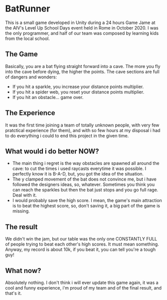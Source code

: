 # BatRunner
This is a small game developed in Unity during a 24 hours Game Jame at the AIV's Level Up School Days event held in Rome in October 2020. I was the only programmer, and half of our team was composed by learning kids from the local school.

## The Game
Basically, you are a bat flying straight forward into a cave. The more you fly into the cave before dying, the higher the points.
The cave sections are full of dangers and wonders:
- If you hit a sparkle, you increase your distance points multiplier.
- If you hit a spider web, you reset your distance points multiplier.
- If you hit an obstacle... game over.

## The Experience
It was the first time joining a team of totally unknown people, with very few pratctical experience (for them), and with so few hours at my disposal i had to do everything i could to end this project in the given time.

## What would i do better NOW?
- The main thing i regret is the way obstacles are spawned all around the cave: to cut the times i used raycasts everytime it was possible. I perfectly know it is B-A-D, but, you got the idea of the situation.
- The y clamped movement of the bat does not convince me, but i have followed the designers ideas, so, whatever. Sometimes you think you can reach the sparkles but then the bat just stops and you go full rage. Deal with it.
- I would probably save the high score. I mean, the game's main attraction is to beat the highest score, so, don't saving it, a big part of the game is missing.

## The result
We didn't win the jam, but our table was the only one CONSTANTLY FULL of people trying to beat each other's high scores. It must mean something.
Anyway, my record is about 10k, if you beat it, you can tell you're a tough guy!

## What now?
Absolutely nothing. I don't think i will ever update this game again, it was a cool and funny experience, i'm proud of my team and of the final result, and that's it.
